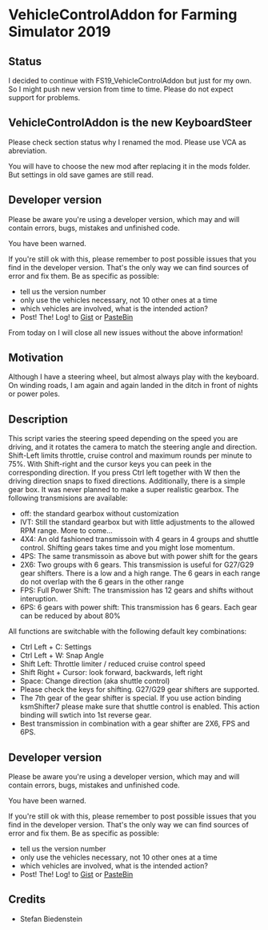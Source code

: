 # VehicleControlAddon for Farming Simulator 2019

## Status
I decided to continue with FS19_VehicleControlAddon but just for my own. So I might push new version from time to time. Please do not expect support for problems.

## VehicleControlAddon is the new KeyboardSteer
Please check section status why I renamed the mod. Please use VCA as abreviation.

You will have to choose the new mod after replacing it in the mods folder. But settings in old save games are still read.

## Developer version
Please be aware you're using a developer version, which may and will contain errors, bugs, mistakes and unfinished code. 

You have been warned.

If you're still ok with this, please remember to post possible issues that you find in the developer version. 
That's the only way we can find sources of error and fix them. 
Be as specific as possible:

* tell us the version number
* only use the vehicles necessary, not 10 other ones at a time
* which vehicles are involved, what is the intended action?
* Post! The! Log! to [Gist](https://gist.github.com/) or [PasteBin](http://pastebin.com/)

From today on I will close all new issues without the above information!

## Motivation
Although I have a steering wheel, but almost always play with the keyboard. On winding roads, I am again and again landed in the ditch in front of nights or power poles.

## Description
This script varies the steering speed depending on the speed you are driving, and it rotates the camera to match the steering angle and direction.
Shift-Left limits throttle, cruise control and maximum rounds per minute to 75%. With Shift-right and the cursor keys you can peek in the corresponding direction.
If you press Ctrl left together with W then the driving direction snaps to fixed directions.
Additionally, there is a simple gear box. It was never planned to make a super realistic gearbox. The following transmisions are available:
* off: the standard gearbox without customization
* IVT: Still the standard gearbox but with little adjustments to the allowed RPM range. More to come...
* 4X4: An old fashioned transmissoin with 4 gears in 4 groups and shuttle control. Shifting gears takes time and you might lose momentum.
* 4PS: The same transmissoin as above but with power shift for the gears
* 2X6: Two groups with 6 gears. This transmission is useful for G27/G29 gear shifters. There is a low and a high range. The 6 gears in each range do not overlap with the 6 gears in the other range
* FPS: Full Power Shift: The transmission has 12 gears and shifts without interuption. 
* 6PS: 6 gears with power shift: This transmission has 6 gears. Each gear can be reduced by about 80%

All functions are switchable with the following default key combinations:
* Ctrl Left + C: Settings
* Ctrl Left + W: Snap Angle
* Shift Left: Throttle limiter / reduced cruise control speed
* Shift Right + Cursor: look forward, backwards, left right
* Space: Change direction (aka shuttle control)
* Please check the keys for shifting. G27/G29 gear shifters are supported.
* The 7th gear of the gear shifter is special. If you use action binding ksmShifter7 please make sure that shuttle control is enabled. This action binding will swtich into 1st reverse gear. 
* Best transmission in combination with a gear shifter are 2X6, FPS and 6PS. 

## Developer version
Please be aware you're using a developer version, which may and will contain errors, bugs, mistakes and unfinished code. 

You have been warned.

If you're still ok with this, please remember to post possible issues that you find in the developer version. 
That's the only way we can find sources of error and fix them. 
Be as specific as possible:

* tell us the version number
* only use the vehicles necessary, not 10 other ones at a time
* which vehicles are involved, what is the intended action?
* Post! The! Log! to [Gist](https://gist.github.com/) or [PasteBin](http://pastebin.com/)

## Credits
* Stefan Biedenstein
